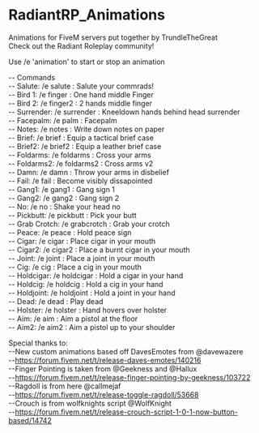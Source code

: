 # RadiantRP_Animations
Animations for FiveM servers put together by TrundleTheGreat  
Check out the Radiant Roleplay community!  

Use /e 'animation' to start or stop an animation  

-- Commands  
-- Salute: 		/e salute 		: Salute your commrads!  
-- Bird 1: 		/e finger 		: One hand middle Finger  
-- Bird 2: 		/e finger2 		: 2 hands middle finger  
-- Surrender: 	/e surrender	: Kneeldown hands behind head surrender  
-- Facepalm: 	/e palm			: Facepalm  
-- Notes: 		/e notes		: Write down notes on paper  
-- Brief:		/e brief		: Equip a tactical brief case  
-- Brief2:		/e brief2		: Equip a leather brief case  
-- Foldarms:	/e foldarms		: Cross your arms   
-- Foldarms2: 	/e foldarms2	: Cross arms v2  
-- Damn:		/e damn			: Throw your arms in disbelief  
-- Fail:		/e fail			: Become visibly dissapointed  
-- Gang1:		/e gang1		: Gang sign 1  
-- Gang2:		/e gang2		: Gang sign 2  
-- No:			/e no			: Shake your head no  
-- Pickbutt:	/e pickbutt		: Pick your butt  
-- Grab Crotch:	/e grabcrotch	: Grab your crotch  
-- Peace:		/e peace		: Hold peace sign  
-- Cigar:		/e cigar		: Place cigar in your mouth  
-- Cigar2:		/e cigar2		: Place a burnt cigar in your mouth  
-- Joint:		/e joint		: Place a joint in your mouth  
-- Cig:			/e cig			: Place a cig in your mouth  
-- Holdcigar:	/e holdcigar	: Hold a cigar in your hand   
-- Holdcig:		/e holdcig		: Hold a cig in your hand   
-- Holdjoint:	/e holdjoint	: Hold a joint in your hand  
-- Dead:		/e dead			: Play dead  
-- Holster:		/e holster		: Hand hovers over holster   
-- Aim:			/e aim			: Aim a pistol at the floor   
-- Aim2:		/e aim2			: Aim a pistol up to your shoulder  


Special thanks to:   
--New custom animations based off DavesEmotes from @davewazere  
--https://forum.fivem.net/t/release-daves-emotes/140216   
--Finger Pointing is taken from @Geekness and @Hallux  
--https://forum.fivem.net/t/release-finger-pointing-by-geekness/103722  
--Ragdoll is from here @callmejaf  
--https://forum.fivem.net/t/release-toggle-ragdoll/53668  
--Crouch is from wolfknights script @WolfKnight  
--https://forum.fivem.net/t/release-crouch-script-1-0-1-now-button-based/14742  
